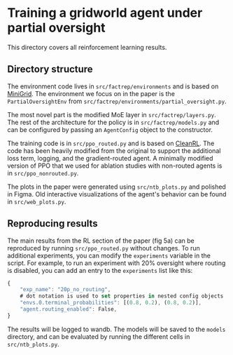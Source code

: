 # Training a gridworld agent under partial oversight

This directory covers all reinforcement learning results.

## Directory structure

The environment code lives in `src/factrep/environments` and is based on [MiniGrid](https://github.com/Farama-Foundation/Minigrid). The environment we focus on in the paper is the `PartialOversightEnv` from `src/factrep/environments/partial_oversight.py`.

The most novel part is the modified MoE layer in `src/factrep/layers.py`. The rest of the architecture for the policy is in `src/factrep/models.py` and can be configured by passing an `AgentConfig` object to the constructor.

The training code is in `src/ppo_routed.py` and is based on [CleanRL](https://github.com/vwxyzjn/cleanrl). The code has been heavily modified from the original to support the additional loss term, logging, and the gradient-routed agent. A minimally modified version of PPO that we used for ablation studies with non-routed agents is in `src/ppo_nonrouted.py`.

The plots in the paper were generated using `src/ntb_plots.py` and polished in Figma. Old interactive visualizations of the agent's behavior can be found in `src/web_plots.py`.

## Reproducing results

The main results from the RL section of the paper (fig 5a) can be reproduced by running `src/ppo_routed.py` without changes. To run additional experiments, you can modify the `experiments` variable in the script. For example, to run an experiment with 20% oversight where routing is disabled, you can add an entry to the `experiments` list like this:

```js
{
    "exp_name": "20p_no_routing",
    # dot notation is used to set properties in nested config objects
    "envs.0.terminal_probabilities": [(0.8, 0.2), (0.8, 0.2)],
    "agent.routing_enabled": False,
}
```

The results will be logged to wandb. The models will be saved to the `models` directory, and can be evaluated by running the different cells in `src/ntb_plots.py`.

